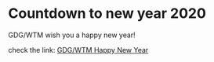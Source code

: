 # Countdown to new year 2020

GDG/WTM wish you a happy new year!

check the link: [GDG/WTM Happy New Year](https://github.com/nassim199/GDG-challenge)
